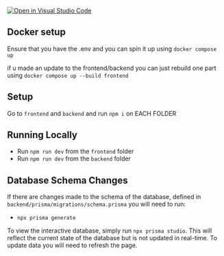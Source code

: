 [![Open in Visual Studio Code](https://classroom.github.com/assets/open-in-vscode-718a45dd9cf7e7f842a935f5ebbe5719a5e09af4491e668f4dbf3b35d5cca122.svg)](https://classroom.github.com/online_ide?assignment_repo_id=15169359&assignment_repo_type=AssignmentRepo)

## Docker setup
Ensure that you have the .env and you can spin it up using `docker compose up`

if u made an update to the frontend/backend you can just rebuild one part using
`docker compose up --build frontend`

## Setup

Go to `frontend` and `backend` and run `npm i` on EACH FOLDER

## Running Locally

- Run `npm run dev` from the `frontend` folder
- Run `npm run dev` from the `backend` folder

## Database Schema Changes

If there are changes made to the schema of the database, defined in `backend/prisma/migrations/schema.prisma` you will need to run:

- `npx prisma generate`

To view the interactive database, simply run `npx prisma studio`. This will reflect the current state of the database but is not updated in real-time. To update data you will need to refresh the page. 
